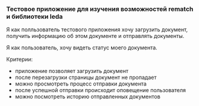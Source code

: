 ### Тестовое приложение для изучения возможностей rematch и библиотеки leda

Я как полльзователь тестового приложения хочу загрузить документ, получить
информацию об этом документе и отправлять документы.

Я как пользователь, хочу видеть статус моего документа.

Критерии:
- приложение позволяет загрузить документ
- после перезагрузки страницы документ не пропадает
- можно просмотреть процесс отправки документа
- после успешной отправки происходит оповещение пользователя
- можно посмотреть историю отправленных документов

